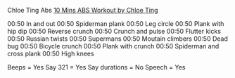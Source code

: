 Chloe Ting Abs
[10 Mins ABS Workout by Chloe Ting](https://www.youtube.com/watch?v=UBnfm4s7CRA)

00:50 In and out
00:50 Spiderman plank
00:50 Leg circle
00:50 Plank with hip dip
00:50 Reverse crunch
00:50 Crunch and pulse
00:50 Flutter kicks
00:50 Russian twists
00:50 Supermans
00:50 Moutain climbers
00:50 Dead bug
00:50 Bicycle crunch
00:50 Plank with crunch
00:50 Spiderman and cross plank
00:50 High knees

Beeps = Yes
Say 321 = Yes
Say durations = No
Speech = Yes